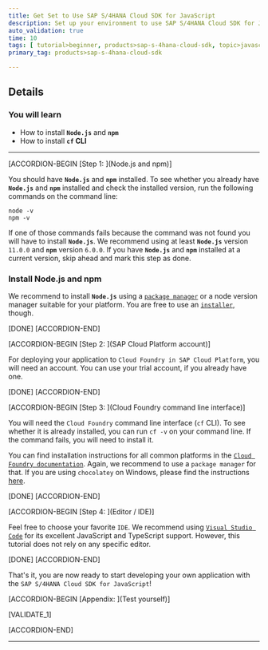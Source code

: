 ```yaml
---
title: Get Set to Use SAP S/4HANA Cloud SDK for JavaScript
description: Set up your environment to use SAP S/4HANA Cloud SDK for JavaScript.
auto_validation: true
time: 10
tags: [ tutorial>beginner, products>sap-s-4hana-cloud-sdk, topic>javascript]
primary_tag: products>sap-s-4hana-cloud-sdk

---
```


## Details
### You will learn
 - How to install **`Node.js`** and **`npm`**
 - How to install **`cf` CLI**

---

[ACCORDION-BEGIN [Step 1: ](Node.js and npm)]

You should have **`Node.js`** and **`npm`** installed. To see whether you already have **`Node.js`** and **`npm`** installed and check the installed version, run the following commands on the command line:

```Shell
node -v
npm -v
```

If one of those commands fails because the command was not found you will have to install **`Node.js`**. We recommend using at least **`Node.js`** version `11.0.0` and **`npm`** version `6.0.0`. If you have **`Node.js`** and **`npm`** installed at a current version, skip ahead and mark this step as done.

### Install Node.js and npm

We recommend to install **`Node.js`** using a [`package manager`](https://nodejs.org/en/download/package-manager) or a node version manager suitable for your platform. You are free to use an [`installer`](https://nodejs.org/en/download), though.

<!-- TODO: Maybe mention here that for Windows the installer is the easiest way to setup Node. -->

[DONE]
[ACCORDION-END]

[ACCORDION-BEGIN [Step 2: ](SAP Cloud Platform account)]

For deploying your application to `Cloud Foundry in SAP Cloud Platform`, you will need an account. You can use your trial account, if you already have one.

[DONE]
[ACCORDION-END]

[ACCORDION-BEGIN [Step 3: ](Cloud Foundry command line interface)]

You will need the `Cloud Foundry` command line interface (`cf` CLI). To see whether it is already installed, you can run `cf -v` on your command line. If the command fails, you will need to install it.

You can find installation instructions for all common platforms in the [`Cloud Foundry documentation`](https://docs.cloudfoundry.org/cf-cli/install-go-cli.html). Again, we recommend to use a `package manager` for that. If you are using `chocolatey` on Windows, please find the instructions [here](https://chocolatey.org/packages/cloudfoundry-cli).

[DONE]
[ACCORDION-END]

[ACCORDION-BEGIN [Step 4: ](Editor / IDE)]

Feel free to choose your favorite `IDE`. We recommend using [`Visual Studio Code`](https://code.visualstudio.com) for its excellent JavaScript and TypeScript support. However, this tutorial does not rely on any specific editor.

[DONE]
[ACCORDION-END]

That's it, you are now ready to start developing your own application with the `SAP S/4HANA Cloud SDK for JavaScript`!

[ACCORDION-BEGIN [Appendix: ](Test yourself)]

[VALIDATE_1]

[ACCORDION-END]

---

